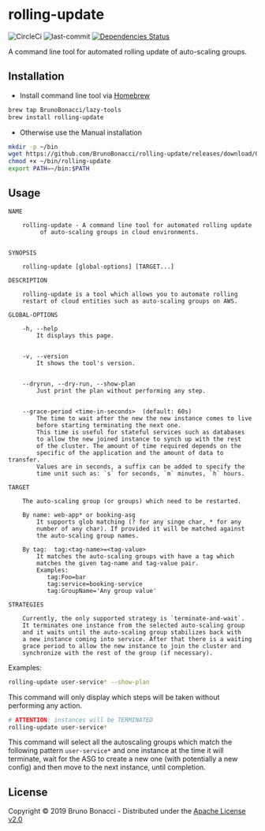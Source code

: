 # rolling-update
![CircleCi](https://img.shields.io/circleci/project/BrunoBonacci/rolling-update.svg) ![last-commit](https://img.shields.io/github/last-commit/BrunoBonacci/rolling-update.svg) [![Dependencies Status](https://jarkeeper.com/com.brunobonacci/rolling-update/status.svg)](https://jarkeeper.com/BrunoBonacci/rolling-update)

A command line tool for automated rolling update of auto-scaling groups.

## Installation

  * Install command line tool via [Homebrew](https://brew.sh/)
  ``` bash
  brew tap BrunoBonacci/lazy-tools
  brew install rolling-update
  ```

  * Otherwise use the Manual installation
  ``` bash
  mkdir -p ~/bin
  wget https://github.com/BrunoBonacci/rolling-update/releases/download/0.2.1/rolling-update -O ~/bin/rolling-update
  chmod +x ~/bin/rolling-update
  export PATH=~/bin:$PATH
  ```

## Usage

```
NAME

    rolling-update - A command line tool for automated rolling update
         of auto-scaling groups in cloud environments.


SYNOPSIS

    rolling-update [global-options] [TARGET...]

DESCRIPTION

    rolling-update is a tool which allows you to automate rolling
    restart of cloud entities such as auto-scaling groups on AWS.

GLOBAL-OPTIONS

    -h, --help
        It displays this page.


    -v, --version
        It shows the tool's version.


    --dryrun, --dry-run, --show-plan
        Just print the plan without performing any step.


    --grace-period <time-in-seconds>  (default: 60s)
        The time to wait after the new the new instance comes to live
        before starting terminating the next one.
        This time is useful for stateful services such as databases
        to allow the new joined instance to synch up with the rest
        of the cluster. The amount of time required depends on the
        specific of the application and the amount of data to transfer.
        Values are in seconds, a suffix can be added to specify the
        time unit such as: `s` for seconds, `m` minutes, `h` hours.

TARGET

    The auto-scaling group (or groups) which need to be restarted.

    By name: web-app* or booking-asg
        It supports glob matching (? for any singe char, * for any
        number of any char). If provided it will be matched against
        the auto-scaling group names.

    By tag:  tag:<tag-name>=<tag-value>
        It matches the auto-scaling groups with have a tag which
        matches the given tag-name and tag-value pair.
        Examples:
           tag:Foo=bar
           tag:service=booking-service
           tag:GroupName='Any group value'

STRATEGIES

    Currently, the only supported strategy is `terminate-and-wait`.
    It terminates one instance from the selected auto-scaling group
    and it waits until the auto-scaling group stabilizes back with
    a new instance coming into service. After that there is a waiting
    grace period to allow the new instance to join the cluster and
    synchronize with the rest of the group (if necessary).
```


Examples:

``` bash
rolling-update user-service* --show-plan
```
This command will only display which steps will be taken without
performing any action.


``` bash
# ATTENTION: instances will be TERMINATED
rolling-update user-service*
```
This command will select all the autoscaling groups which match the
following pattern `user-service*` and one instance at the time it will
terminate, wait for the ASG to create a new one (with potentially a
new config) and then move to the next instance, until completion.



## License

Copyright © 2019 Bruno Bonacci - Distributed under the [Apache License v2.0](http://www.apache.org/licenses/LICENSE-2.0)
